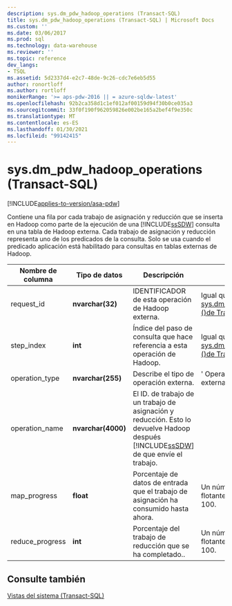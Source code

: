 ```yaml
---
description: sys.dm_pdw_hadoop_operations (Transact-SQL)
title: sys.dm_pdw_hadoop_operations (Transact-SQL) | Microsoft Docs
ms.custom: ''
ms.date: 03/06/2017
ms.prod: sql
ms.technology: data-warehouse
ms.reviewer: ''
ms.topic: reference
dev_langs:
- TSQL
ms.assetid: 5d2337d4-e2c7-48de-9c26-cdc7e6eb5d55
author: ronortloff
ms.author: rortloff
monikerRange: '>= aps-pdw-2016 || = azure-sqldw-latest'
ms.openlocfilehash: 92b2ca358d1c1ef012af00159d94f30b0ce035a3
ms.sourcegitcommit: 33f0f190f962059826e002be165a2bef4f9e350c
ms.translationtype: MT
ms.contentlocale: es-ES
ms.lasthandoff: 01/30/2021
ms.locfileid: "99142415"
---
```

# <a name="sysdm_pdw_hadoop_operations-transact-sql"></a>sys.dm_pdw_hadoop_operations (Transact-SQL)
[!INCLUDE[applies-to-version/asa-pdw](../../includes/applies-to-version/asa-pdw.md)]

  Contiene una fila por cada trabajo de asignación y reducción que se inserta en Hadoop como parte de la ejecución de una [!INCLUDE[ssSDW](../../includes/sssdw-md.md)] consulta en una tabla de Hadoop externa. Cada trabajo de asignación y reducción representa uno de los predicados de la consulta. Solo se usa cuando el predicado aplicación está habilitado para consultas en tablas externas de Hadoop.  
  
|Nombre de columna|Tipo de datos|Descripción|Intervalo|  
|-----------------|---------------|-----------------|-----------|  
|request_id|**nvarchar(32)**|IDENTIFICADOR de esta operación de Hadoop externa.|Igual que el identificador de [sys.dm_pdw_exec_requests &#40;&#41;de Transact-SQL ](../../relational-databases/system-dynamic-management-views/sys-dm-pdw-exec-requests-transact-sql.md).|  
|step_index|**int**|Índice del paso de consulta que hace referencia a esta operación de Hadoop.|Igual que step_index en [sys.dm_pdw_request_steps &#40;&#41;de Transact-SQL ](../../relational-databases/system-dynamic-management-views/sys-dm-pdw-request-steps-transact-sql.md).|  
|operation_type|**nvarchar(255)**|Describe el tipo de operación externa.|' Operación de Hadoop externa '|  
|operation_name|**nvarchar(4000)**|El ID. de trabajo de un trabajo de asignación y reducción. Esto lo devuelve Hadoop después [!INCLUDE[ssSDW](../../includes/sssdw-md.md)] de que envíe el trabajo.||  
|map_progress|**float**|Porcentaje de datos de entrada que el trabajo de asignación ha consumido hasta ahora.|Un número de punto flotante entre, incluido, 0 y 100.|  
|reduce_progress|**int**|Porcentaje del trabajo de reducción que se ha completado..|Un número de punto flotante entre, incluido, 0 y 100.|  
  
## <a name="see-also"></a>Consulte también  
 [Vistas del sistema &#40;Transact-SQL&#41;](../../t-sql/language-reference.md)  
  
